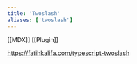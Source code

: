 ```yaml
---
title: 'Twoslash'
aliases: ['twoslash']
---
```


[[MDX]] [[Plugin]]

https://fatihkalifa.com/typescript-twoslash
